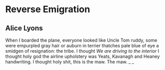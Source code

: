 # Reverse Emigration
## Alice Lyons
When I boarded the plane, everyone looked like Uncle Tom
ruddy, some were empurpled
gray hair or auburn in terrier thatches
pale blue of eye
a smidgen of resignation:
the tribe.
I thought _We are driving to the interior_
I thought holy god
the airline upholstery
was Yeats, Kavanagh and Heaney
handwriting. I thought
holy shit, this is the maw.
The maw. _
_